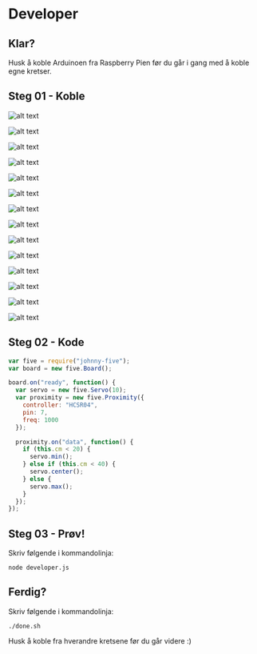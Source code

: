 # Developer

## Klar?
Husk å koble Arduinoen fra Raspberry Pien før du går i gang med å koble egne kretser.

## Steg 01 - Koble
![alt text](https://github.com/vegardga/workshop/blob/master/jam/images/03_01.png "Arduino og koblingsbrett")

![alt text](https://github.com/vegardga/workshop/blob/master/jam/images/03_02.png "Jord")

![alt text](https://github.com/vegardga/workshop/blob/master/jam/images/03_03.png "Power")

![alt text](https://github.com/vegardga/workshop/blob/master/jam/images/03_04.png "Servo")

![alt text](https://github.com/vegardga/workshop/blob/master/jam/images/03_05.png "Servo - Jord")

![alt text](https://github.com/vegardga/workshop/blob/master/jam/images/03_06.png "Servo - Power")

![alt text](https://github.com/vegardga/workshop/blob/master/jam/images/03_07.png "Servo - GPIO")

![alt text](https://github.com/vegardga/workshop/blob/master/jam/images/03_08.png "Servo - GPIO 2")

![alt text](https://github.com/vegardga/workshop/blob/master/jam/images/03_09.png "HC-SR04")

![alt text](https://github.com/vegardga/workshop/blob/master/jam/images/03_10.png "HC-SR04 - Jord")

![alt text](https://github.com/vegardga/workshop/blob/master/jam/images/03_11.png "HC-SR04 - Power")

![alt text](https://github.com/vegardga/workshop/blob/master/jam/images/03_12.png "HC-SR04 - Trig")

![alt text](https://github.com/vegardga/workshop/blob/master/jam/images/03_13.png "HC-SR04 - Echo")

![alt text](https://github.com/vegardga/workshop/blob/master/jam/images/03_14.png "HC-SR04 - GPIO")

## Steg 02 - Kode
```javascript
var five = require("johnny-five");
var board = new five.Board();

board.on("ready", function() {
  var servo = new five.Servo(10);
  var proximity = new five.Proximity({
    controller: "HCSR04",
    pin: 7,
    freq: 1000
  });

  proximity.on("data", function() {
    if (this.cm < 20) {
      servo.min();
    } else if (this.cm < 40) {
      servo.center();
    } else {
      servo.max();
    }
  });
});
```

## Steg 03 - Prøv!
Skriv følgende i kommandolinja:
```
node developer.js
```

## Ferdig?
Skriv følgende i kommandolinja:
```
./done.sh
```

Husk å koble fra hverandre kretsene før du går videre :)
